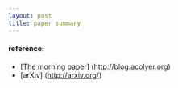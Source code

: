 ```yaml
---
layout: post
title: paper summary
---
```

####

#### reference:
  * [The morning paper] (http://blog.acolyer.org)
  * [arXiv] (http://arxiv.org/)
